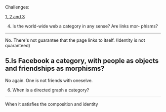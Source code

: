 Challenges:

[1, 2 and 3](./1+2+3.rb)


4. Is the world-wide web a category in any sense? Are links mor-
phisms?
----

No. There's not guarantee that the page links to itself. (Identity is not quaranteed)


5.Is Facebook a category, with people as objects and friendships as
morphisms?
----

No again. One is not friends with oneselve.


6. When is a directed graph a category?
----

When it satisfies the composition and identity
